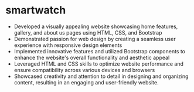 # smartwatch

- Developed a visually appealing website showcasing home features, gallery, and about us pages using HTML, CSS, and Bootstrap
- Demonstrated passion for web design by creating a seamless user experience with responsive design elements
- Implemented innovative features and utilized Bootstrap components to enhance the website's overall functionality and aesthetic appeal
- Leveraged HTML and CSS skills to optimize website performance and ensure compatibility across various devices and browsers
- Showcased creativity and attention to detail in designing and organizing content, resulting in an engaging and user-friendly website.

